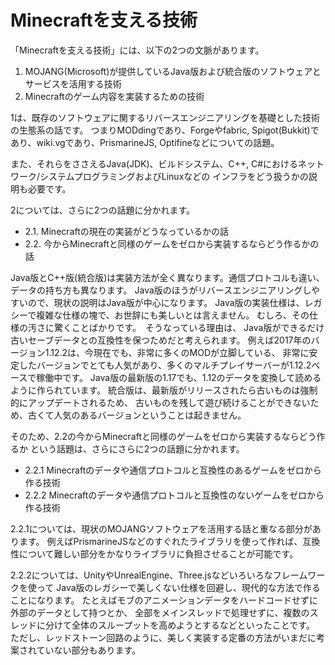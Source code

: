 # Minecraftを支える技術

「Minecraftを支える技術」には、以下の2つの文脈があります。


1. MOJANG(Microsoft)が提供しているJava版および統合版のソフトウェアとサービスを活用する技術
2. Minecraftのゲーム内容を実装するための技術

1は、既存のソフトウェアに関するリバースエンジニアリングを基礎とした技術の生態系の話です。
つまりMODdingであり、Forgeやfabric, Spigot(Bukkit)であり、wiki.vgであり、PrismarineJS, Optifineなどについての話題。

また、それらをささえるJava(JDK)、ビルドシステム、C++, C#におけるネットワーク/システムプログラミングおよびLinuxなどの
インフラをどう扱うかの説明も必要です。


2については、さらに2つの話題に分かれます。

- 2.1. Minecraftの現在の実装がどうなっているかの話
- 2.2. 今からMinecraftと同様のゲームをゼロから実装するならどう作るかの話


Java版とC++版(統合版)は実装方法が全く異なります。通信プロトコルも違い、データの持ち方も異なります。
Java版のほうがリバースエンジニアリングしやすいので、現状の説明はJava版が中心になります。
Java版の実装仕様は、レガシーで複雑な仕様の塊で、お世辞にも美しいとは言えません。
むしろ、その仕様の汚さに驚くことばかりです。　そうなっている理由は、
Java版ができるだけ古いセーブデータとの互換性を保つためだと考えられます。
例えば2017年のバージョン1.12.2は、今現在でも、非常に多くのMODが立脚している、
非常に安定したバージョンでとても人気があり、多くのマルチプレイサーバーが1.12.2ベースで稼働中です。
Java版の最新版の1.17でも、1.12のデータを変換して読めるように作られています。
統合版は、最新版がリリースされたら古いものは強制的にアップデートされるため、
古いものを残して遊び続けることができないため、古くて人気のあるバージョンということは起きません。


そのため、2.2の今からMinecraftと同様のゲームをゼロから実装するならどう作るか
という話題は、さらにさらに2つの話題に分かれます。

- 2.2.1 Minecraftのデータや通信プロトコルと互換性のあるゲームをゼロから作る技術
- 2.2.2 Minecraftのデータや通信プロトコルと互換性のないゲームをゼロから作る技術


2.2.1については、現状のMOJANGソフトウェアを活用する話と重なる部分があります。
例えばPrismarineJSなどのすぐれたライブラリを使って作れば、互換性について難しい部分をかなりライブラリに負担させることが可能です。

2.2.2については、UnityやUnrealEngine、Three.jsなどいろいろなフレームワークを使って
Java版のレガシーで美しくない仕様を回避し、現代的な方法で作ることになります。
たとえばモブのアニメーションデータをハードコードせずに外部のデータとして持つとか、
全部をメインスレッドで処理せずに、複数のスレッドに分けて全体のスループットを高めようとするなどといったことです。
ただし、レッドストーン回路のように、美しく実装する定番の方法がいまだに考案されていない部分もあります。

